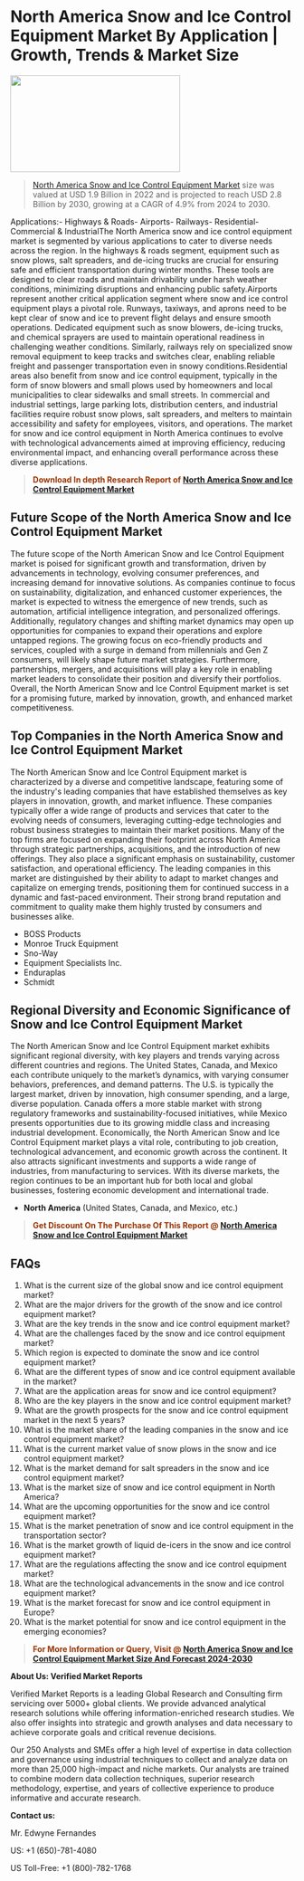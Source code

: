 <p><h1>North America Snow and Ice Control Equipment Market By Application | Growth, Trends & Market Size</h1><p><img class="aligncenter size-medium wp-image-105565" src="https://ffe5etoiles.com/wp-content/uploads/2025/01/MST7-300x171.png" alt="" width="300" height="171" /></p><blockquote><p><a href="https://www.verifiedmarketreports.com/download-sample/?rid=289422&utm_source=Github-NA&utm_medium=365" target="_blank">North America Snow and Ice Control Equipment Market</a> size was valued at USD 1.9 Billion in 2022 and is projected to reach USD 2.8 Billion by 2030, growing at a CAGR of 4.9% from 2024 to 2030.</p></blockquote>Applications:- Highways & Roads- Airports- Railways- Residential- Commercial & IndustrialThe North America snow and ice control equipment market is segmented by various applications to cater to diverse needs across the region. In the highways & roads segment, equipment such as snow plows, salt spreaders, and de-icing trucks are crucial for ensuring safe and efficient transportation during winter months. These tools are designed to clear roads and maintain drivability under harsh weather conditions, minimizing disruptions and enhancing public safety.Airports represent another critical application segment where snow and ice control equipment plays a pivotal role. Runways, taxiways, and aprons need to be kept clear of snow and ice to prevent flight delays and ensure smooth operations. Dedicated equipment such as snow blowers, de-icing trucks, and chemical sprayers are used to maintain operational readiness in challenging weather conditions. Similarly, railways rely on specialized snow removal equipment to keep tracks and switches clear, enabling reliable freight and passenger transportation even in snowy conditions.Residential areas also benefit from snow and ice control equipment, typically in the form of snow blowers and small plows used by homeowners and local municipalities to clear sidewalks and small streets. In commercial and industrial settings, large parking lots, distribution centers, and industrial facilities require robust snow plows, salt spreaders, and melters to maintain accessibility and safety for employees, visitors, and operations. The market for snow and ice control equipment in North America continues to evolve with technological advancements aimed at improving efficiency, reducing environmental impact, and enhancing overall performance across these diverse applications.</p><blockquote><p><span style="color: #993300;"><strong>Download In depth Research Report of <a href="https://www.verifiedmarketreports.com/download-sample/?rid=289422&utm_source=Github-NA&utm_medium=365">North America Snow and Ice Control Equipment Market</a></strong></span></p></blockquote><h2>Future Scope of the North America Snow and Ice Control Equipment Market</h2><p>The future scope of the North American Snow and Ice Control Equipment market is poised for significant growth and transformation, driven by advancements in technology, evolving consumer preferences, and increasing demand for innovative solutions. As companies continue to focus on sustainability, digitalization, and enhanced customer experiences, the market is expected to witness the emergence of new trends, such as automation, artificial intelligence integration, and personalized offerings. Additionally, regulatory changes and shifting market dynamics may open up opportunities for companies to expand their operations and explore untapped regions. The growing focus on eco-friendly products and services, coupled with a surge in demand from millennials and Gen Z consumers, will likely shape future market strategies. Furthermore, partnerships, mergers, and acquisitions will play a key role in enabling market leaders to consolidate their position and diversify their portfolios. Overall, the North American Snow and Ice Control Equipment market is set for a promising future, marked by innovation, growth, and enhanced market competitiveness.</p><h2>Top Companies in the North America Snow and Ice Control Equipment Market</h2><p>The North American Snow and Ice Control Equipment market is characterized by a diverse and competitive landscape, featuring some of the industry's leading companies that have established themselves as key players in innovation, growth, and market influence. These companies typically offer a wide range of products and services that cater to the evolving needs of consumers, leveraging cutting-edge technologies and robust business strategies to maintain their market positions. Many of the top firms are focused on expanding their footprint across North America through strategic partnerships, acquisitions, and the introduction of new offerings. They also place a significant emphasis on sustainability, customer satisfaction, and operational efficiency. The leading companies in this market are distinguished by their ability to adapt to market changes and capitalize on emerging trends, positioning them for continued success in a dynamic and fast-paced environment. Their strong brand reputation and commitment to quality make them highly trusted by consumers and businesses alike.</p><p><ul><li>BOSS Products </li><li> Monroe Truck Equipment </li><li> Sno-Way </li><li> Equipment Specialists Inc. </li><li> Enduraplas </li><li> Schmidt</li></ul></p><h2>Regional Diversity and Economic Significance of Snow and Ice Control Equipment Market</h2><p>The North American Snow and Ice Control Equipment market exhibits significant regional diversity, with key players and trends varying across different countries and regions. The United States, Canada, and Mexico each contribute uniquely to the market’s dynamics, with varying consumer behaviors, preferences, and demand patterns. The U.S. is typically the largest market, driven by innovation, high consumer spending, and a large, diverse population. Canada offers a more stable market with strong regulatory frameworks and sustainability-focused initiatives, while Mexico presents opportunities due to its growing middle class and increasing industrial development. Economically, the North American Snow and Ice Control Equipment market plays a vital role, contributing to job creation, technological advancement, and economic growth across the continent. It also attracts significant investments and supports a wide range of industries, from manufacturing to services. With its diverse markets, the region continues to be an important hub for both local and global businesses, fostering economic development and international trade.</p><ul> <li><strong>North America</strong> (United States, Canada, and Mexico, etc.)</li></ul><blockquote><p><span style="color: #993300;"><strong>Get Discount On The Purchase Of This Report @ <a href="https://www.verifiedmarketreports.com/ask-for-discount/?rid=289422&utm_source=Github-NA&utm_medium=365">North America Snow and Ice Control Equipment Market</a></strong></span></p></blockquote><h2>FAQs</h2><p><ol> <li>What is the current size of the global snow and ice control equipment market?</div><div></li> <li>What are the major drivers for the growth of the snow and ice control equipment market?</div><div></li> <li>What are the key trends in the snow and ice control equipment market?</div><div></li> <li>What are the challenges faced by the snow and ice control equipment market?</div><div></li> <li>Which region is expected to dominate the snow and ice control equipment market?</div><div></li> <li>What are the different types of snow and ice control equipment available in the market?</div><div></li> <li>What are the application areas for snow and ice control equipment?</div><div></li> <li>Who are the key players in the snow and ice control equipment market?</div><div></li> <li>What are the growth prospects for the snow and ice control equipment market in the next 5 years?</div><div></li> <li>What is the market share of the leading companies in the snow and ice control equipment market?</div><div></li> <li>What is the current market value of snow plows in the snow and ice control equipment market?</div><div></li> <li>What is the market demand for salt spreaders in the snow and ice control equipment market?</div><div></li> <li>What is the market size of snow and ice control equipment in North America?</div><div></li> <li>What are the upcoming opportunities for the snow and ice control equipment market?</div><div></li> <li>What is the market penetration of snow and ice control equipment in the transportation sector?</div><div></li> <li>What is the market growth of liquid de-icers in the snow and ice control equipment market?</div><div></li> <li>What are the regulations affecting the snow and ice control equipment market?</div><div></li> <li>What are the technological advancements in the snow and ice control equipment market?</div><div></li> <li>What is the market forecast for snow and ice control equipment in Europe?</div><div></li> <li>What is the market potential for snow and ice control equipment in the emerging economies?</div><div></li></ol></p><blockquote><p><span style="color: #993300;"><strong>For More Information or Query, Visit @ <a href="https://www.verifiedmarketreports.com/product/snow-and-ice-control-equipment-market/">North America Snow and Ice Control Equipment Market Size And Forecast 2024-2030</a></strong></span></p></blockquote><p><strong>About Us: Verified Market Reports</strong></p><p>Verified Market Reports is a leading Global Research and Consulting firm servicing over 5000+ global clients. We provide advanced analytical research solutions while offering information-enriched research studies. We also offer insights into strategic and growth analyses and data necessary to achieve corporate goals and critical revenue decisions.</p><p>Our 250 Analysts and SMEs offer a high level of expertise in data collection and governance using industrial techniques to collect and analyze data on more than 25,000 high-impact and niche markets. Our analysts are trained to combine modern data collection techniques, superior research methodology, expertise, and years of collective experience to produce informative and accurate research.</p><p><strong>Contact us:</strong></p><p>Mr. Edwyne Fernandes</p><p>US: +1 (650)-781-4080</p><p>US Toll-Free: +1 (800)-782-1768</p>
